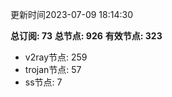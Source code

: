 更新时间2023-07-09 18:14:30

**总订阅: 73**
**总节点: 926**
**有效节点: 323**
- v2ray节点: 259
- trojan节点: 57
- ss节点: 7
